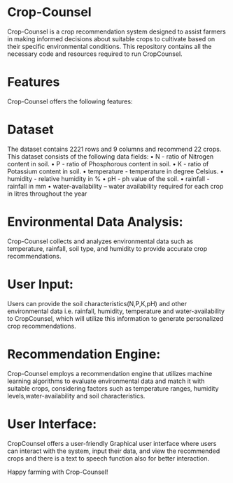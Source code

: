 # Crop-Counsel
Crop-Counsel is a crop recommendation system designed to assist farmers in making informed decisions about suitable crops to cultivate based on their specific environmental conditions. This repository contains all the necessary code and resources required to run CropCounsel.

# Features
Crop-Counsel offers the following features:

# Dataset
The dataset contains 2221 rows and 9 columns and recommend 22 crops. This dataset consists of the following data fields: • N - ratio of Nitrogen content in soil. • P - ratio of Phosphorous content in soil. • K - ratio of Potassium content in soil. • temperature - temperature in degree Celsius. • humidity - relative humidity in % • pH - ph value of the soil. • rainfall - rainfall in mm • water-availability – water availability required for each crop in litres throughout the year

# Environmental Data Analysis:
Crop-Counsel collects and analyzes environmental data such as temperature, rainfall, soil type, and humidity to provide accurate crop recommendations.

# User Input:
Users can provide the soil characteristics(N,P,K,pH) and other environmental data i.e. rainfall, humidity, temperature and water-availability to CropCounsel, which will utilize this information to generate personalized crop recommendations.

# Recommendation Engine:
Crop-Counsel employs a recommendation engine that utilizes machine learning algorithms to evaluate environmental data and match it with suitable crops, considering factors such as temperature ranges, humidity levels,water-availability and soil characteristics.

# User Interface:
CropCounsel offers a user-friendly Graphical user interface where users can interact with the system, input their data, and view the recommended crops and there is a text to speech function also for better interaction.

Happy farming with Crop-Counsel!

